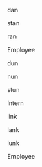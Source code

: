  
dan


stan


ran


Employee


 
dun


nun


stun


Intern


<div class="tile is-4 is-parent">
            <article class="tile is-child notification is-danger">
            <p class="title">link</p>
            <p class="subtitle">lank</p>
            <p>lunk</p>
            <p>Employee</p>
          </div>